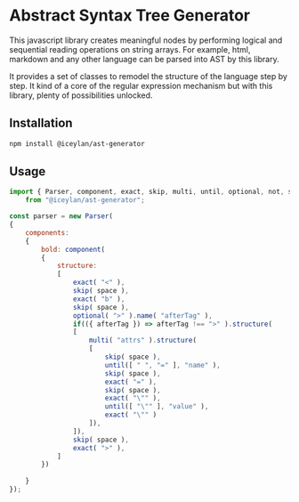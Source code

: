 # Abstract Syntax Tree Generator

This javascript library creates meaningful nodes by performing logical and sequential reading operations on string arrays. For example, html, markdown and any other language can be parsed into AST by this library.

It provides a set of classes to remodel the structure of the language step by step. It kind of a core of the regular expression mechanism but with this library, plenty of possibilities unlocked.

## Installation

```bash
npm install @iceylan/ast-generator
```

## Usage

```javascript
import { Parser, component, exact, skip, multi, until, optional, not, space }
	from "@iceylan/ast-generator";

const parser = new Parser(
{
	components:
	{
		bold: component(
		{
			structure:
			[
				exact( "<" ),
				skip( space ),
				exact( "b" ),
				skip( space ),
				optional( ">" ).name( "afterTag" ),
				if(({ afterTag }) => afterTag !== ">" ).structure(
				[
					multi( "attrs" ).structure(
					[
						skip( space ),
						until([ " ", "=" ], "name" ),
						skip( space ),
						exact( "=" ),
						skip( space ),
						exact( "\"" ),
						until([ "\"" ], "value" ),
						exact( "\"" )
					]),
				]),
				skip( space ),
				exact( ">" ),
			]
		})
		
	}
});

```
